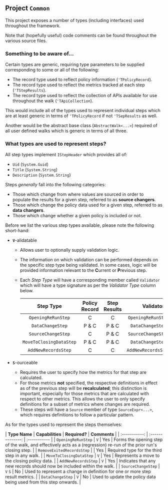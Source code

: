 
## Project `Common`

This project exposes a number of types (including interfaces) used throughout the framework.

Note that (hopefully useful) code comments can be found throughout the various source files.


### Something to be aware of...

Certain types are generic, requiring type parameters to be supplied corresponding to some or all of the following:

* The record type used to reflect policy information (`'TPolicyRecord`).
* The record type used to reflect the metrics tracked at each step (`'TStepResults`).
* The record type used to reflect the collection of APIs available for use throughout the walk (`'TApiCollection`).

This would include all of the types used to represent individual steps which are at least generic in terms of `'TPolicyRecord` if not `'TSepResults` as well.

Another would be the abstract base class (`AbstractWalk<...>`) required of all user defined walks which is generic in terms of all three.

### What types are used to represent steps?

All step types implement `IStepHeader` which provides all of:

* `Uid` (`System.Guid`)
* `Title` (`System.String`)
* `Description` (`System.String`)

Steps _generally_ fall into the following categories:

* Those which change from where values are sourced in order to populate the results for a given step, referred to as **source changers**.
* Those which change the policy data used for a given step, referred to as **data changers**.
* Those which change whether a given policy is included or not.

Before we list the various step types available, please note the following short-hand:

* **`V`**-alidatable
  - Allows user to optionally supply validation logic.
  - The information on which validation can be performed depends on the specific step type being validated. In some cases, logic will be provided information relevant to the **C**urrent or **P**revious step.
  - Each _Step Type_ will have a corresponding member called `Validator` which will have a type signature as per the _Validator Type_ column below. 

      | **Step Type** | **Policy Record** | **Step Results** | **Validator Type** |
      | :-----------: | :---------------: | :--------------: | :----------------: |
      | `OpeningReRunStep` | C | C | `OpeningReRunStepValidator` |
      | `DataChangeStep` | P & C | P & C | `DataChangeStepValidator` |
      | `SourceChangeStep` | C | P & C | `SourceChangeStepValidator` |
      | `MoveToClosingDataStep` | P & C | P & C | `DataChangeStepValidator` |
      | `AddNewRecordsStep` | C | C | `AddNewRecordsStepValidator` |

* **`S`**-ourceable
  - Requires the user to specify how the metrics for that step are calculated.
  - For those metrics **not** specified, the respective definitions in effect as of the previous step will be **recalculated**; this distinction is important, especially for those metrics that are calculated with respect to other metrics. This allows the user to only specify definitions for a subset of metrics where changes are required.
  - These steps will have a `Source` member of type `SourceExpr<...>`, which requires definitions to follow a particular pattern.

As for the types used to represent the steps themselves:

| **Type Name** | **Capabilities** | **Required?** | **Comments** |
| :-----------: | :--------------: | :----------- |
| `OpeningReRunStep` | `V` | Yes | Forms the opening step of the walk, and effectively acts as a (regression) re-run of the prior run's closing step. |
| `RemoveExitedRecordsStep` | | Yes | Required type for the third step in any walk. |
| `MoveToClosingDataStep` | `V` | Yes | Represents a move to the closing policy data. |
| `AddNewRecordsStep` | `V` | Yes | Indicates that any new records should now be included within the walk. |
| `SourceChangeStep` | `V` `S` | No | Used to represent a change in definition for one or more step result metrics. |
| `DataChangeStep` | `V` | No | Used to update the policy data being used from this step onwards. |

